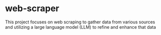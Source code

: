 # web-scraper
This project focuses on web scraping to gather data from various sources and utilizing a large language model (LLM) to refine and enhance that data
